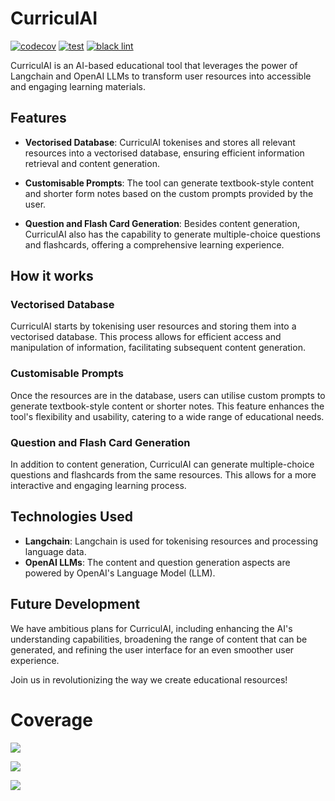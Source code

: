 # CurriculAI

[![codecov](https://codecov.io/gh/s-maddrellmander/CurriculAI/branch/main/graph/badge.svg?token=XU26BNTC8I)](https://codecov.io/gh/s-maddrellmander/CurriculAI)
[![test](https://github.com/s-maddrellmander/CurriculAI/actions/workflows/python-app.yml/badge.svg)](https://github.com/s-maddrellmander/CurriculAI/actions/workflows/python-app.yml)
[![black lint](https://github.com/s-maddrellmander/CurriculAI/actions/workflows/lint.yml/badge.svg)](https://github.com/s-maddrellmander/CurriculAI/actions/workflows/lint.yml)


CurriculAI is an AI-based educational tool that leverages the power of Langchain and OpenAI LLMs to transform user resources into accessible and engaging learning materials.

## Features

- **Vectorised Database**: CurriculAI tokenises and stores all relevant resources into a vectorised database, ensuring efficient information retrieval and content generation.

- **Customisable Prompts**: The tool can generate textbook-style content and shorter form notes based on the custom prompts provided by the user. 

- **Question and Flash Card Generation**: Besides content generation, CurriculAI also has the capability to generate multiple-choice questions and flashcards, offering a comprehensive learning experience.

## How it works

### Vectorised Database
CurriculAI starts by tokenising user resources and storing them into a vectorised database. This process allows for efficient access and manipulation of information, facilitating subsequent content generation.

### Customisable Prompts
Once the resources are in the database, users can utilise custom prompts to generate textbook-style content or shorter notes. This feature enhances the tool's flexibility and usability, catering to a wide range of educational needs.

### Question and Flash Card Generation
In addition to content generation, CurriculAI can generate multiple-choice questions and flashcards from the same resources. This allows for a more interactive and engaging learning process.

## Technologies Used

- **Langchain**: Langchain is used for tokenising resources and processing language data.
- **OpenAI LLMs**: The content and question generation aspects are powered by OpenAI's Language Model (LLM).

## Future Development
We have ambitious plans for CurriculAI, including enhancing the AI's understanding capabilities, broadening the range of content that can be generated, and refining the user interface for an even smoother user experience.

Join us in revolutionizing the way we create educational resources!

# Coverage

![](https://codecov.io/gh/s-maddrellmander/CurriculAI/branch/main/graphs/tree.svg?token=XU26BNTC8I)

![](https://codecov.io/gh/s-maddrellmander/CurriculAI/branch/main/graphs/sunburst.svg?token=XU26BNTC8I)

![](https://codecov.io/gh/s-maddrellmander/CurriculAI/branch/main/graphs/icicle.svg?token=XU26BNTC8I)
